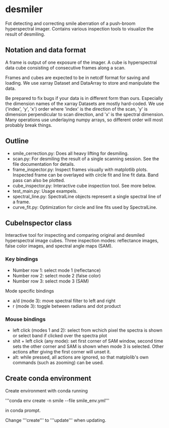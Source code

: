 # desmiler

Fot detecting and correcting smile aberration of a push-broom hyperspectral imager. 
Contains various inspection tools to visualize the result of desmiling. 

## Notation and data format

A frame is output of one exposure of the imager. 
A cube is hyperspectral data cube consisting of consecutive frames along a scan.

Frames and cubes are expected to be in netcdf format for saving and loading. 
We use xarray Dataset and DataArray to store and manipulate the data.

Be prepared to fix bugs if your data is in different form than ours. 
Especially the dimension names of the xarray Datasets are mostly hard-coded. 
We use ('index', 'y', 'x') order where 'index' is the direction of the scan, 
'y' is dimension perpendicular to scan direction,  and 'x' is the spectral dimension. 
Many operations use underlaying numpy arrays, so different order will most probably 
break things.

## Outline

* smile_cerrection.py: Does all heavy lifting for desmiling.
* scan.py: For desmiling the result of a single scanning session. 
	See the file documentation for details.
* frame_inspector.py: Inspect frames visually with matplotlib plots. 
	Inspected frame can be overlayed with circle fit and line fit data. 
	Band pass can also be plotted.
* cube_inspector.py: Interactive cube inspection tool. See more below.
* test_main.py: Usage exampels.
* spectral_line.py: SpectralLine objects represent a single spectral line 
	of a frame.
* curve_fit.py: Optimization for circle and line fits used by SpectralLine.

## CubeInspector class

Interactive tool for inspecting and comparing original and desmiled hyperspectral 
image cubes. Three inspection modes: reflectance images, false color images, and 
spectral angle maps (SAM). 

### Key bindings

* Number row 1: select mode 1 (reflectance)
* Number row 2: select mode 2 (false color)
* Number row 3: select mode 3 (SAM)

Mode specific bindings

* a/d (mode 3): move spectral filter to left and right
* r (mode 3): toggle between radians and dot product

### Mouse bindings

* left click (modes 1 and 2): 
	select from wchich pixel the spectra is shown or 
	select band if clicked over the spectra plot
* shit + left click (any mode): 
	set first corner of SAM window, second time sets the other 
	corner and SAM is shown when mode 3 is selected. Other actions 
	after giving the first corner will unset it.
* alt: 
	while pressed, all actions are ignored, so that matplolib's 
	own commands (such as zooming) can be used.

## Create conda environment

Create environment with conda running

'''conda env create -n smile --file smile_env.yml'''

in conda prompt.

Change '''create''' to '''update''' when updating.

